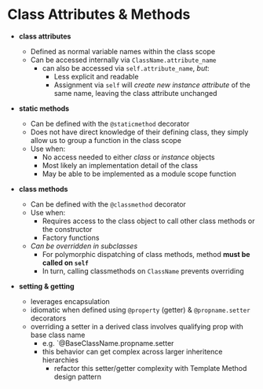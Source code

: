 Class Attributes & Methods
==========================

- **class attributes**
  - Defined as normal variable names within the class scope
  - Can be accessed internally via `ClassName.attribute_name`
    - can also be accessed via `self.attribute_name`, _but_:
      - Less explicit and readable
      - Assignment via `self` will _create new instance attribute_ of the same name,
      leaving the class attribute unchanged

- **static methods**
  - Can be defined with the `@staticmethod` decorator
  - Does not have direct knowledge of their defining class,
  they simply allow us to group a function in the class scope
  - Use when:
    - No access needed to either _class_ or _instance_ objects
    - Most likely an implementation detail of the class
    - May be able to be implemented as a module scope function

- **class methods**
  - Can be defined with the `@classmethod` decorator
  - Use when:
    - Requires access to the class object to call other class methods or the constructor
    - Factory functions
  - _Can be overridden in subclasses_
    - For polymorphic dispatching of class methods, method **must be called on `self`**
    - In turn, calling classmethods on `ClassName` prevents overriding

- **setting & getting**
  - leverages encapsulation
  - idiomatic when defined using `@property` (getter) & `@propname.setter` decorators
  - overriding a setter in a derived class involves qualifying prop with base class name
    - e.g. `@BaseClassName.propname.setter
    - this behavior can get complex across larger inheritence hierarchies
      - refactor this setter/getter complexity with Template Method design pattern
